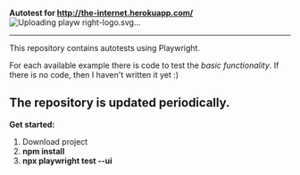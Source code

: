 **Autotest for http://the-internet.herokuapp.com/**
![Uploading playw<svg width="400" height="400" viewBox="0 0 400 400" fill="none" xmlns="http://www.w3.org/2000/svg">
<path d="M136.444 221.556C123.558 225.213 115.104 231.625 109.535 238.032C114.869 233.364 122.014 229.08 131.652 226.348C141.51 223.554 149.92 223.574 156.869 224.915V219.481C150.941 218.939 144.145 219.371 136.444 221.556ZM108.946 175.876L61.0895 188.484C61.0895 188.484 61.9617 189.716 63.5767 191.36L104.153 180.668C104.153 180.668 103.578 188.077 98.5847 194.705C108.03 187.559 108.946 175.876 108.946 175.876ZM149.005 288.347C81.6582 306.486 46.0272 228.438 35.2396 187.928C30.2556 169.229 28.0799 155.067 27.5 145.928C27.4377 144.979 27.4665 144.179 27.5336 143.446C24.04 143.657 22.3674 145.473 22.7077 150.721C23.2876 159.855 25.4633 174.016 30.4473 192.721C41.2301 233.225 76.8659 311.273 144.213 293.134C158.872 289.185 169.885 281.992 178.152 272.81C170.532 279.692 160.995 285.112 149.005 288.347ZM161.661 128.11V132.903H188.077C187.535 131.206 186.989 129.677 186.447 128.11H161.661Z" fill="#2D4552"/>
<path d="M193.981 167.584C205.861 170.958 212.144 179.287 215.465 186.658L228.711 190.42C228.711 190.42 226.904 164.623 203.57 157.995C181.741 151.793 168.308 170.124 166.674 172.496C173.024 167.972 182.297 164.268 193.981 167.584ZM299.422 186.777C277.573 180.547 264.145 198.916 262.535 201.255C268.89 196.736 278.158 193.031 289.837 196.362C301.698 199.741 307.976 208.06 311.307 215.436L324.572 219.212C324.572 219.212 322.736 193.41 299.422 186.777ZM286.262 254.795L176.072 223.99C176.072 223.99 177.265 230.038 181.842 237.869L274.617 263.805C282.255 259.386 286.262 254.795 286.262 254.795ZM209.867 321.102C122.618 297.71 133.166 186.543 147.284 133.865C153.097 112.156 159.073 96.0203 164.029 85.204C161.072 84.5953 158.623 86.1529 156.203 91.0746C150.941 101.747 144.212 119.124 137.7 143.45C123.586 196.127 113.038 307.29 200.283 330.682C241.406 341.699 273.442 324.955 297.323 298.659C274.655 319.19 245.714 330.701 209.867 321.102Z" fill="#2D4552"/>
<path d="M161.661 262.296V239.863L99.3324 257.537C99.3324 257.537 103.938 230.777 136.444 221.556C146.302 218.762 154.713 218.781 161.661 220.123V128.11H192.869C189.471 117.61 186.184 109.526 183.423 103.909C178.856 94.612 174.174 100.775 163.545 109.665C156.059 115.919 137.139 129.261 108.668 136.933C80.1966 144.61 57.179 142.574 47.5752 140.911C33.9601 138.562 26.8387 135.572 27.5049 145.928C28.0847 155.062 30.2605 169.224 35.2445 187.928C46.0272 228.433 81.663 306.481 149.01 288.342C166.602 283.602 179.019 274.233 187.626 262.291H161.661V262.296ZM61.0848 188.484L108.946 175.876C108.946 175.876 107.551 194.288 89.6087 199.018C71.6614 203.743 61.0848 188.484 61.0848 188.484Z" fill="#E2574C"/>
<path d="M341.786 129.174C329.345 131.355 299.498 134.072 262.612 124.185C225.716 114.304 201.236 97.0224 191.537 88.8994C177.788 77.3834 171.74 69.3802 165.788 81.4857C160.526 92.163 153.797 109.54 147.284 133.866C133.171 186.543 122.623 297.706 209.867 321.098C297.093 344.47 343.53 242.92 357.644 190.238C364.157 165.917 367.013 147.5 367.799 135.625C368.695 122.173 359.455 126.078 341.786 129.174ZM166.497 172.756C166.497 172.756 180.246 151.372 203.565 158C226.899 164.628 228.706 190.425 228.706 190.425L166.497 172.756ZM223.42 268.713C182.403 256.698 176.077 223.99 176.077 223.99L286.262 254.796C286.262 254.791 264.021 280.578 223.42 268.713ZM262.377 201.495C262.377 201.495 276.107 180.126 299.422 186.773C322.736 193.411 324.572 219.208 324.572 219.208L262.377 201.495Z" fill="#2EAD33"/>
<path d="M139.88 246.04L99.3324 257.532C99.3324 257.532 103.737 232.44 133.607 222.496L110.647 136.33L108.663 136.933C80.1918 144.611 57.1742 142.574 47.5704 140.911C33.9554 138.563 26.834 135.572 27.5001 145.929C28.08 155.063 30.2557 169.224 35.2397 187.929C46.0225 228.433 81.6583 306.481 149.005 288.342L150.989 287.719L139.88 246.04ZM61.0848 188.485L108.946 175.876C108.946 175.876 107.551 194.288 89.6087 199.018C71.6615 203.743 61.0848 188.485 61.0848 188.485Z" fill="#D65348"/>
<path d="M225.27 269.163L223.415 268.712C182.398 256.698 176.072 223.99 176.072 223.99L232.89 239.872L262.971 124.281L262.607 124.185C225.711 114.304 201.232 97.0224 191.532 88.8994C177.783 77.3834 171.735 69.3802 165.783 81.4857C160.526 92.163 153.797 109.54 147.284 133.866C133.171 186.543 122.623 297.706 209.867 321.097L211.655 321.5L225.27 269.163ZM166.497 172.756C166.497 172.756 180.246 151.372 203.565 158C226.899 164.628 228.706 190.425 228.706 190.425L166.497 172.756Z" fill="#1D8D22"/>
<path d="M141.946 245.451L131.072 248.537C133.641 263.019 138.169 276.917 145.276 289.195C146.513 288.922 147.74 288.687 149 288.342C152.302 287.451 155.364 286.348 158.312 285.145C150.371 273.361 145.118 259.789 141.946 245.451ZM137.7 143.451C132.112 164.307 127.113 194.326 128.489 224.436C130.952 223.367 133.554 222.371 136.444 221.551L138.457 221.101C136.003 188.939 141.308 156.165 147.284 133.866C148.799 128.225 150.318 122.978 151.832 118.085C149.393 119.637 146.767 121.228 143.776 122.867C141.759 129.093 139.722 135.898 137.7 143.451Z" fill="#C04B41"/>
</svg>
right-logo.svg…]()

---------------------------------------------------
This repository contains autotests using Playwright.

For each available example there is code to test the *basic functionality*. If there is no code, then I haven't written it yet :)

**The repository is updated periodically.**
-------------------------------------------
**Get started:**

1. Download project
2. **npm install**
3. **npx playwright test --ui**

